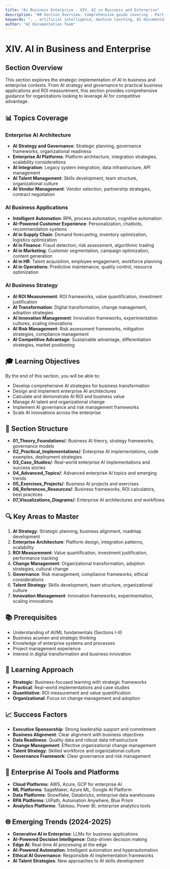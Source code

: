 ```yaml
---
title: "Ai Business Enterprise - XIV. AI in Business and Enterprise"
description: "## Section Overview. Comprehensive guide covering . Part of AI documentation system with 1500+ topics. artificial intelligence documentation"
keywords: ", , artificial intelligence, machine learning, AI documentation"
author: "AI Documentation Team"
---
```


# XIV. AI in Business and Enterprise

## Section Overview
This section explores the strategic implementation of AI in business and enterprise contexts. From AI strategy and governance to practical business applications and ROI measurement, this section provides comprehensive guidance for organizations looking to leverage AI for competitive advantage.

## 📊 Topics Coverage

### Enterprise AI Architecture
- **AI Strategy and Governance**: Strategic planning, governance frameworks, organizational readiness
- **Enterprise AI Platforms**: Platform architecture, integration strategies, scalability considerations
- **AI Integration**: Legacy system integration, data infrastructure, API management
- **AI Talent Management**: Skills development, team structure, organizational culture
- **AI Vendor Management**: Vendor selection, partnership strategies, contract negotiation

### AI Business Applications
- **Intelligent Automation**: RPA, process automation, cognitive automation
- **AI-Powered Customer Experience**: Personalization, chatbots, recommendation systems
- **AI in Supply Chain**: Demand forecasting, inventory optimization, logistics optimization
- **AI in Finance**: Fraud detection, risk assessment, algorithmic trading
- **AI in Marketing**: Customer segmentation, campaign optimization, content generation
- **AI in HR**: Talent acquisition, employee engagement, workforce planning
- **AI in Operations**: Predictive maintenance, quality control, resource optimization

### AI Business Strategy
- **AI ROI Measurement**: ROI frameworks, value quantification, investment justification
- **AI Transformation**: Digital transformation, change management, adoption strategies
- **AI Innovation Management**: Innovation frameworks, experimentation cultures, scaling innovations
- **AI Risk Management**: Risk assessment frameworks, mitigation strategies, compliance management
- **AI Competitive Advantage**: Sustainable advantage, differentiation strategies, market positioning

## 🎓 Learning Objectives

By the end of this section, you will be able to:
- Develop comprehensive AI strategies for business transformation
- Design and implement enterprise AI architectures
- Calculate and demonstrate AI ROI and business value
- Manage AI talent and organizational change
- Implement AI governance and risk management frameworks
- Scale AI innovations across the enterprise

## 📁 Section Structure

- **01_Theory_Foundations/**: Business AI theory, strategy frameworks, governance models
- **02_Practical_Implementations/**: Enterprise AI implementations, code examples, deployment strategies
- **03_Case_Studies/**: Real-world enterprise AI implementations and success stories
- **04_Advanced_Topics/**: Advanced enterprise AI topics and emerging trends
- **05_Exercises_Projects/**: Business AI projects and exercises
- **06_References_Resources/**: Business frameworks, ROI calculators, best practices
- **07_Visualizations_Diagrams/**: Enterprise AI architectures and workflows

## 🔍 Key Areas to Master
1. **AI Strategy**: Strategic planning, business alignment, roadmap development
2. **Enterprise Architecture**: Platform design, integration patterns, scalability
3. **ROI Measurement**: Value quantification, investment justification, performance tracking
4. **Change Management**: Organizational transformation, adoption strategies, cultural change
5. **Governance**: Risk management, compliance frameworks, ethical considerations
6. **Talent Strategy**: Skills development, team structure, organizational culture
7. **Innovation Management**: Innovation frameworks, experimentation, scaling innovations

## 📚 Prerequisites
- Understanding of AI/ML fundamentals (Sections I-II)
- Business acumen and strategic thinking
- Knowledge of enterprise systems and processes
- Project management experience
- Interest in digital transformation and business innovation

## 🎯 Learning Approach
- **Strategic**: Business-focused learning with strategic frameworks
- **Practical**: Real-world implementations and case studies
- **Quantitative**: ROI measurement and value quantification
- **Organizational**: Focus on change management and adoption

## 📈 Success Factors
- **Executive Sponsorship**: Strong leadership support and commitment
- **Business Alignment**: Clear alignment with business objectives
- **Data Readiness**: Quality data and robust data infrastructure
- **Change Management**: Effective organizational change management
- **Talent Strategy**: Skilled workforce and organizational culture
- **Governance Framework**: Clear governance and risk management

## 🔧 Enterprise AI Tools and Platforms
- **Cloud Platforms**: AWS, Azure, GCP for enterprise AI
- **ML Platforms**: SageMaker, Azure ML, Google AI Platform
- **Data Platforms**: Snowflake, Databricks, enterprise data warehouses
- **RPA Platforms**: UiPath, Automation Anywhere, Blue Prism
- **Analytics Platforms**: Tableau, Power BI, enterprise analytics tools

## 🌐 Emerging Trends (2024-2025)
- **Generative AI in Enterprise**: LLMs for business applications
- **AI-Powered Decision Intelligence**: Data-driven decision making
- **Edge AI**: Real-time AI processing at the edge
- **AI-Powered Automation**: Intelligent automation and hyperautomation
- **Ethical AI Governance**: Responsible AI implementation frameworks
- **AI Talent Strategies**: New approaches to AI skills development